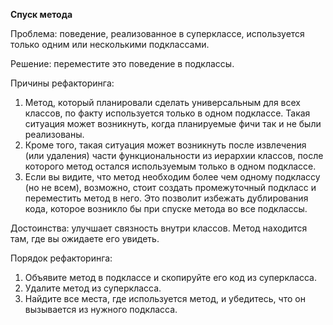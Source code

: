 <strong>Спуск метода</strong>

Проблема: поведение, реализованное в суперклассе, используется только одним или несколькими подклассами.

Решение: переместите это поведение в подклассы.

Причины рефакторинга:

1. Метод, который планировали сделать универсальным для всех классов, по факту используется только в одном подклассе. Такая ситуация может возникнуть, когда планируемые фичи так и не были реализованы.
2. Кроме того, такая ситуация может возникнуть после извлечения (или удаления) части функциональности из иерархии классов, после которого метод остался используемым только в одном подклассе.
3. Если вы видите, что метод необходим более чем одному подклассу (но не всем), возможно, стоит создать промежуточный подкласс и переместить метод в него. Это позволит избежать дублирования кода, которое возникло бы при спуске метода во все подклассы.

Достоинства: улучшает связность внутри классов. Метод находится там, где вы ожидаете его увидеть.

Порядок рефакторинга:

1. Объявите метод в подклассе и скопируйте его код из суперкласса.
2. Удалите метод из суперкласса.
3. Найдите все места, где используется метод, и убедитесь, что он вызывается из нужного подкласса.
